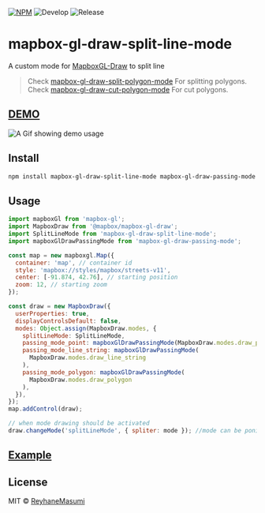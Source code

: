 [![NPM](https://img.shields.io/npm/v/mapbox-gl-draw-split-line-mode.svg)](https://www.npmjs.com/package/mapbox-gl-draw-split-line-mode)
![Develop](https://github.com/reyhanemasumi/mapbox-gl-draw-split-line-mode/workflows/Develop/badge.svg)
![Release](https://github.com/reyhanemasumi/mapbox-gl-draw-split-line-mode/workflows/Release/badge.svg)

# mapbox-gl-draw-split-line-mode

A custom mode for [MapboxGL-Draw](https://github.com/mapbox/mapbox-gl-draw) to split line

> Check [mapbox-gl-draw-split-polygon-mode](https://github.com/ReyhaneMasumi/mapbox-gl-draw-split-polygon-mode) For splitting polygons.
> Check [mapbox-gl-draw-cut-polygon-mode](https://github.com/ReyhaneMasumi/mapbox-gl-draw-cut-polygon-mode) For cut polygons.

## [DEMO](https://reyhanemasumi.github.io/mapbox-gl-draw-split-line-mode/)

![A Gif showing demo usage](demo/public/demo.gif)

## Install

```bash
npm install mapbox-gl-draw-split-line-mode mapbox-gl-draw-passing-mode
```

## Usage

```js
import mapboxGl from 'mapbox-gl';
import MapboxDraw from '@mapbox/mapbox-gl-draw';
import SplitLineMode from 'mapbox-gl-draw-split-line-mode';
import mapboxGlDrawPassingMode from 'mapbox-gl-draw-passing-mode';

const map = new mapboxgl.Map({
  container: 'map', // container id
  style: 'mapbox://styles/mapbox/streets-v11',
  center: [-91.874, 42.76], // starting position
  zoom: 12, // starting zoom
});

const draw = new MapboxDraw({
  userProperties: true,
  displayControlsDefault: false,
  modes: Object.assign(MapboxDraw.modes, {
    splitLineMode: SplitLineMode,
    passing_mode_point: mapboxGlDrawPassingMode(MapboxDraw.modes.draw_point),
    passing_mode_line_string: mapboxGlDrawPassingMode(
      MapboxDraw.modes.draw_line_string
    ),
    passing_mode_polygon: mapboxGlDrawPassingMode(
      MapboxDraw.modes.draw_polygon
    ),
  }),
});
map.addControl(draw);

// when mode drawing should be activated
draw.changeMode('splitLineMode', { spliter: mode }); //mode can be ponit,line_string or polygon
```

## [Example](https://github.com/ReyhaneMasumi/mapbox-gl-draw-split-line-mode/blob/main/demo/src/App.js)

## License

MIT © [ReyhaneMasumi](LICENSE)
